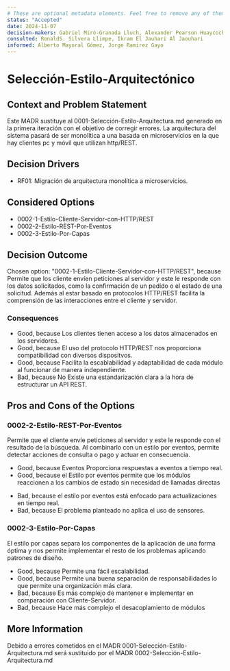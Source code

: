 ```yaml
---
# These are optional metadata elements. Feel free to remove any of them.
status: "Accepted"
date: 2024-11-07
decision-makers: Gabriel Miró-Granada Lluch, Alexander Pearson Huaycochea
consulted: RonaldS. Silvera Llimpe, Ikram El Jauhari Al Jaouhari
informed: Alberto Mayoral Gómez, Jorge Ramirez Gayo
---
```


# Selección-Estilo-Arquitectónico

## Context and Problem Statement

Este MADR sustituye al 0001-Selección-Estilo-Arquitectura.md generado en la primera iteración con el objetivo de corregir errores.
La arquitectura del sistema pasará de ser monolítica a una basada en microservicios en la que hay clientes pc y móvil que utilizan http/REST.

<!-- This is an optional element. Feel free to remove. -->
## Decision Drivers

* RF01: Migración de arquitectura monolítica a microservicios.

## Considered Options

* 0002-1-Estilo-Cliente-Servidor-con-HTTP/REST
* 0002-2-Estilo-REST-Por-Eventos
* 0002-3-Estilo-Por-Capas

## Decision Outcome

Chosen option: "0002-1-Estilo-Cliente-Servidor-con-HTTP/REST", because Permite que los cliente envíen peticiones al servidor y este le responde con los datos solicitados, como la confirmación de un pedido o el estado de una solicitud. Además al estar basado en protocolos HTTP/REST facilita la comprensión de las interacciones entre el cliente y servidor.

<!-- This is an optional element. Feel free to remove. -->
### Consequences

* Good, because Los clientes tienen acceso a los datos almacenados en los servidores.
* Good, because El uso del protocolo HTTP/REST nos proporciona compatibilidad con diversos dispositvos.
* Good, because Facilita la escablabilidad y adaptabilidad de cada módulo al funcionar de manera independiente.
* Bad, because No Existe una estandarización clara a la hora de estructurar un API REST.

<!-- This is an optional element. Feel free to remove. -->

<!-- This is an optional element. Feel free to remove. -->
## Pros and Cons of the Options

### 0002-2-Estilo-REST-Por-Eventos

<!-- This is an optional element. Feel free to remove. -->
Permite que el cliente envíe peticiones al servidor y este le responde con el resultado de la búsqueda. Al combinarlo con un estilo por eventos, permite detectar acciones de consulta o pago y actuar en consecuencia.

* Good, because Eventos Proporciona respuestas a eventos a tiempo real.
* Good, because el Estilo por eventos permite que los módulos reaccionen a los cambios de estado sin necesidad de llamadas directas
<!-- use "neutral" if the given argument weights neither for good nor bad -->
* Bad, because el estilo por eventos está enfocado para actualizaciones en tiempo real.
* Bad, because El problema planteado no aplica el uso de sensores.

### 0002-3-Estilo-Por-Capas

El estilo por capas separa los componentes de la aplicación de una forma óptima y nos permite implementar el resto de los problemas aplicando patrones de diseño.

* Good, because Permite una fácil escalabilidad.
* Good, because Permite una buena separación de responsabilidades lo que permite una organización más clara.
* Bad, because Es más complejo de mantener e implementar en comparación con Cliente-Servidor.
* Bad, because Hace más complejo el desacoplamiento de módulos
<!-- This is an optional element. Feel free to remove. -->
## More Information

Debido a errores cometidos en el MADR 0001-Selección-Estilo-Arquitectura.md
será sustituido por el MADR 0002-Selección-Estilo-Arquitectura.md
